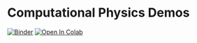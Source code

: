 # Computational Physics Demos

[![Binder](https://mybinder.org/badge_logo.svg)](https://mybinder.org/v2/gh/andrew-lundgren/CompPhysDemos/HEAD)
[![Open In Colab](https://colab.research.google.com/assets/colab-badge.svg)](https://colab.research.google.com/drive/1svv3uLlPGonU20BwX8ryown5K0Ga1Tjm)

